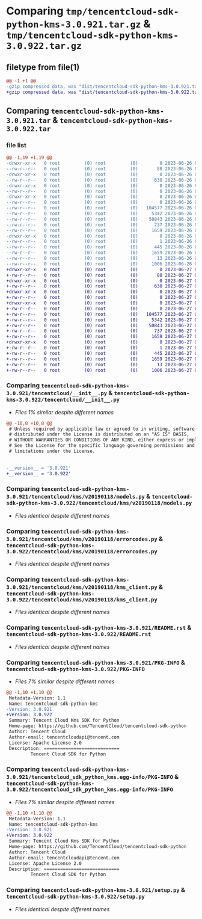 # Comparing `tmp/tencentcloud-sdk-python-kms-3.0.921.tar.gz` & `tmp/tencentcloud-sdk-python-kms-3.0.922.tar.gz`

## filetype from file(1)

```diff
@@ -1 +1 @@
-gzip compressed data, was "dist/tencentcloud-sdk-python-kms-3.0.921.tar", last modified: Mon Jun 26 00:27:26 2023, max compression
+gzip compressed data, was "dist/tencentcloud-sdk-python-kms-3.0.922.tar", last modified: Tue Jun 27 00:27:40 2023, max compression
```

## Comparing `tencentcloud-sdk-python-kms-3.0.921.tar` & `tencentcloud-sdk-python-kms-3.0.922.tar`

### file list

```diff
@@ -1,19 +1,19 @@
-drwxr-xr-x   0 root         (0) root         (0)        0 2023-06-26 00:27:26.000000 tencentcloud-sdk-python-kms-3.0.921/
--rw-r--r--   0 root         (0) root         (0)       88 2023-06-26 00:27:26.000000 tencentcloud-sdk-python-kms-3.0.921/setup.cfg
-drwxr-xr-x   0 root         (0) root         (0)        0 2023-06-26 00:27:26.000000 tencentcloud-sdk-python-kms-3.0.921/tencentcloud/
--rw-r--r--   0 root         (0) root         (0)      630 2023-06-26 00:27:26.000000 tencentcloud-sdk-python-kms-3.0.921/tencentcloud/__init__.py
-drwxr-xr-x   0 root         (0) root         (0)        0 2023-06-26 00:27:26.000000 tencentcloud-sdk-python-kms-3.0.921/tencentcloud/kms/
--rw-r--r--   0 root         (0) root         (0)        0 2023-06-26 00:27:26.000000 tencentcloud-sdk-python-kms-3.0.921/tencentcloud/kms/__init__.py
-drwxr-xr-x   0 root         (0) root         (0)        0 2023-06-26 00:27:26.000000 tencentcloud-sdk-python-kms-3.0.921/tencentcloud/kms/v20190118/
--rw-r--r--   0 root         (0) root         (0)        0 2023-06-26 00:27:26.000000 tencentcloud-sdk-python-kms-3.0.921/tencentcloud/kms/v20190118/__init__.py
--rw-r--r--   0 root         (0) root         (0)   104577 2023-06-26 00:27:26.000000 tencentcloud-sdk-python-kms-3.0.921/tencentcloud/kms/v20190118/models.py
--rw-r--r--   0 root         (0) root         (0)     5342 2023-06-26 00:27:26.000000 tencentcloud-sdk-python-kms-3.0.921/tencentcloud/kms/v20190118/errorcodes.py
--rw-r--r--   0 root         (0) root         (0)    50843 2023-06-26 00:27:26.000000 tencentcloud-sdk-python-kms-3.0.921/tencentcloud/kms/v20190118/kms_client.py
--rw-r--r--   0 root         (0) root         (0)      737 2023-06-26 00:27:26.000000 tencentcloud-sdk-python-kms-3.0.921/README.rst
--rw-r--r--   0 root         (0) root         (0)     1659 2023-06-26 00:27:26.000000 tencentcloud-sdk-python-kms-3.0.921/PKG-INFO
-drwxr-xr-x   0 root         (0) root         (0)        0 2023-06-26 00:27:26.000000 tencentcloud-sdk-python-kms-3.0.921/tencentcloud_sdk_python_kms.egg-info/
--rw-r--r--   0 root         (0) root         (0)        1 2023-06-26 00:27:26.000000 tencentcloud-sdk-python-kms-3.0.921/tencentcloud_sdk_python_kms.egg-info/dependency_links.txt
--rw-r--r--   0 root         (0) root         (0)      445 2023-06-26 00:27:26.000000 tencentcloud-sdk-python-kms-3.0.921/tencentcloud_sdk_python_kms.egg-info/SOURCES.txt
--rw-r--r--   0 root         (0) root         (0)     1659 2023-06-26 00:27:26.000000 tencentcloud-sdk-python-kms-3.0.921/tencentcloud_sdk_python_kms.egg-info/PKG-INFO
--rw-r--r--   0 root         (0) root         (0)       13 2023-06-26 00:27:26.000000 tencentcloud-sdk-python-kms-3.0.921/tencentcloud_sdk_python_kms.egg-info/top_level.txt
--rw-r--r--   0 root         (0) root         (0)     1006 2023-06-26 00:27:26.000000 tencentcloud-sdk-python-kms-3.0.921/setup.py
+drwxr-xr-x   0 root         (0) root         (0)        0 2023-06-27 00:27:40.000000 tencentcloud-sdk-python-kms-3.0.922/
+-rw-r--r--   0 root         (0) root         (0)       88 2023-06-27 00:27:40.000000 tencentcloud-sdk-python-kms-3.0.922/setup.cfg
+drwxr-xr-x   0 root         (0) root         (0)        0 2023-06-27 00:27:40.000000 tencentcloud-sdk-python-kms-3.0.922/tencentcloud/
+-rw-r--r--   0 root         (0) root         (0)      630 2023-06-27 00:27:40.000000 tencentcloud-sdk-python-kms-3.0.922/tencentcloud/__init__.py
+drwxr-xr-x   0 root         (0) root         (0)        0 2023-06-27 00:27:40.000000 tencentcloud-sdk-python-kms-3.0.922/tencentcloud/kms/
+-rw-r--r--   0 root         (0) root         (0)        0 2023-06-27 00:27:40.000000 tencentcloud-sdk-python-kms-3.0.922/tencentcloud/kms/__init__.py
+drwxr-xr-x   0 root         (0) root         (0)        0 2023-06-27 00:27:40.000000 tencentcloud-sdk-python-kms-3.0.922/tencentcloud/kms/v20190118/
+-rw-r--r--   0 root         (0) root         (0)        0 2023-06-27 00:27:40.000000 tencentcloud-sdk-python-kms-3.0.922/tencentcloud/kms/v20190118/__init__.py
+-rw-r--r--   0 root         (0) root         (0)   104577 2023-06-27 00:27:40.000000 tencentcloud-sdk-python-kms-3.0.922/tencentcloud/kms/v20190118/models.py
+-rw-r--r--   0 root         (0) root         (0)     5342 2023-06-27 00:27:40.000000 tencentcloud-sdk-python-kms-3.0.922/tencentcloud/kms/v20190118/errorcodes.py
+-rw-r--r--   0 root         (0) root         (0)    50843 2023-06-27 00:27:40.000000 tencentcloud-sdk-python-kms-3.0.922/tencentcloud/kms/v20190118/kms_client.py
+-rw-r--r--   0 root         (0) root         (0)      737 2023-06-27 00:27:40.000000 tencentcloud-sdk-python-kms-3.0.922/README.rst
+-rw-r--r--   0 root         (0) root         (0)     1659 2023-06-27 00:27:40.000000 tencentcloud-sdk-python-kms-3.0.922/PKG-INFO
+drwxr-xr-x   0 root         (0) root         (0)        0 2023-06-27 00:27:40.000000 tencentcloud-sdk-python-kms-3.0.922/tencentcloud_sdk_python_kms.egg-info/
+-rw-r--r--   0 root         (0) root         (0)        1 2023-06-27 00:27:40.000000 tencentcloud-sdk-python-kms-3.0.922/tencentcloud_sdk_python_kms.egg-info/dependency_links.txt
+-rw-r--r--   0 root         (0) root         (0)      445 2023-06-27 00:27:40.000000 tencentcloud-sdk-python-kms-3.0.922/tencentcloud_sdk_python_kms.egg-info/SOURCES.txt
+-rw-r--r--   0 root         (0) root         (0)     1659 2023-06-27 00:27:40.000000 tencentcloud-sdk-python-kms-3.0.922/tencentcloud_sdk_python_kms.egg-info/PKG-INFO
+-rw-r--r--   0 root         (0) root         (0)       13 2023-06-27 00:27:40.000000 tencentcloud-sdk-python-kms-3.0.922/tencentcloud_sdk_python_kms.egg-info/top_level.txt
+-rw-r--r--   0 root         (0) root         (0)     1006 2023-06-27 00:27:40.000000 tencentcloud-sdk-python-kms-3.0.922/setup.py
```

### Comparing `tencentcloud-sdk-python-kms-3.0.921/tencentcloud/__init__.py` & `tencentcloud-sdk-python-kms-3.0.922/tencentcloud/__init__.py`

 * *Files 1% similar despite different names*

```diff
@@ -10,8 +10,8 @@
 # Unless required by applicable law or agreed to in writing, software
 # distributed under the License is distributed on an "AS IS" BASIS,
 # WITHOUT WARRANTIES OR CONDITIONS OF ANY KIND, either express or implied.
 # See the License for the specific language governing permissions and
 # limitations under the License.
 
 
-__version__ = '3.0.921'
+__version__ = '3.0.922'
```

### Comparing `tencentcloud-sdk-python-kms-3.0.921/tencentcloud/kms/v20190118/models.py` & `tencentcloud-sdk-python-kms-3.0.922/tencentcloud/kms/v20190118/models.py`

 * *Files identical despite different names*

### Comparing `tencentcloud-sdk-python-kms-3.0.921/tencentcloud/kms/v20190118/errorcodes.py` & `tencentcloud-sdk-python-kms-3.0.922/tencentcloud/kms/v20190118/errorcodes.py`

 * *Files identical despite different names*

### Comparing `tencentcloud-sdk-python-kms-3.0.921/tencentcloud/kms/v20190118/kms_client.py` & `tencentcloud-sdk-python-kms-3.0.922/tencentcloud/kms/v20190118/kms_client.py`

 * *Files identical despite different names*

### Comparing `tencentcloud-sdk-python-kms-3.0.921/README.rst` & `tencentcloud-sdk-python-kms-3.0.922/README.rst`

 * *Files identical despite different names*

### Comparing `tencentcloud-sdk-python-kms-3.0.921/PKG-INFO` & `tencentcloud-sdk-python-kms-3.0.922/PKG-INFO`

 * *Files 7% similar despite different names*

```diff
@@ -1,10 +1,10 @@
 Metadata-Version: 1.1
 Name: tencentcloud-sdk-python-kms
-Version: 3.0.921
+Version: 3.0.922
 Summary: Tencent Cloud Kms SDK for Python
 Home-page: https://github.com/TencentCloud/tencentcloud-sdk-python
 Author: Tencent Cloud
 Author-email: tencentcloudapi@tencent.com
 License: Apache License 2.0
 Description: ============================
         Tencent Cloud SDK for Python
```

### Comparing `tencentcloud-sdk-python-kms-3.0.921/tencentcloud_sdk_python_kms.egg-info/PKG-INFO` & `tencentcloud-sdk-python-kms-3.0.922/tencentcloud_sdk_python_kms.egg-info/PKG-INFO`

 * *Files 7% similar despite different names*

```diff
@@ -1,10 +1,10 @@
 Metadata-Version: 1.1
 Name: tencentcloud-sdk-python-kms
-Version: 3.0.921
+Version: 3.0.922
 Summary: Tencent Cloud Kms SDK for Python
 Home-page: https://github.com/TencentCloud/tencentcloud-sdk-python
 Author: Tencent Cloud
 Author-email: tencentcloudapi@tencent.com
 License: Apache License 2.0
 Description: ============================
         Tencent Cloud SDK for Python
```

### Comparing `tencentcloud-sdk-python-kms-3.0.921/setup.py` & `tencentcloud-sdk-python-kms-3.0.922/setup.py`

 * *Files identical despite different names*

